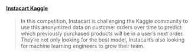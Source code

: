#### [Instacart Kaggle](https://www.kaggle.com/c/instacart-market-basket-analysis)

> In this competition, Instacart is challenging the Kaggle community to use this anonymized data on customer orders over time to predict which previously purchased products will be in a user’s next order. They’re not only looking for the best model, Instacart’s also looking for machine learning engineers to grow their team.
